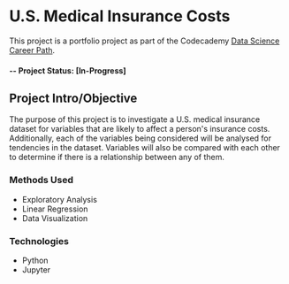 # U.S. Medical Insurance Costs
This project is a portfolio project as part of the Codecademy [Data Science Career Path](https://www.codecademy.com/learn/paths/data-science).

#### -- Project Status: [In-Progress]

## Project Intro/Objective
The purpose of this project is to investigate a U.S. medical insurance dataset for variables that are likely to affect a person's insurance costs. Additionally, each of the variables being considered will be analysed for tendencies in the dataset. Variables will also be compared with each other to determine if there is a relationship between any of them.

### Methods Used
* Exploratory Analysis
* Linear Regression
* Data Visualization

### Technologies
* Python
* Jupyter
